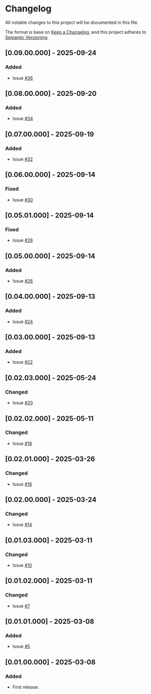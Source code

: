 # Changelog
All notable changes to this project will be documented in this file.

The format is base on [Keep a Changelog](https://keepachangelog.com/en/1.1.0/), and this project adheres to [Semantic Versioning](https://semver.org/spec/v2.0.0.html).


## [0.09.00.000] - 2025-09-24
### Added
- Issue [#36](https://github.com/j3-signalroom/aws-clients-python_lib/issues/36)

## [0.08.00.000] - 2025-09-20
### Added
- Issue [#34](https://github.com/j3-signalroom/aws-clients-python_lib/issues/34)

## [0.07.00.000] - 2025-09-19
### Added
- Issue [#32](https://github.com/j3-signalroom/aws-clients-python_lib/issues/32)

## [0.06.00.000] - 2025-09-14
### Fixed
- Issue [#30](https://github.com/j3-signalroom/aws-clients-python_lib/issues/30)

## [0.05.01.000] - 2025-09-14
### Fixed
- Issue [#28](https://github.com/j3-signalroom/aws-clients-python_lib/issues/28)

## [0.05.00.000] - 2025-09-14
### Added
- Issue [#26](https://github.com/j3-signalroom/aws-clients-python_lib/issues/26)

## [0.04.00.000] - 2025-09-13
### Added
- Issue [#24](https://github.com/j3-signalroom/aws-clients-python_lib/issues/24)

## [0.03.00.000] - 2025-09-13
### Added
- Issue [#22](https://github.com/j3-signalroom/aws-clients-python_lib/issues/22)

## [0.02.03.000] - 2025-05-24
### Changed
- Issue [#20](https://github.com/j3-signalroom/aws-clients-python_lib/issues/20)

## [0.02.02.000] - 2025-05-11
### Changed
- Issue [#18](https://github.com/j3-signalroom/aws-clients-python_lib/issues/18)

## [0.02.01.000] - 2025-03-26
### Changed
- Issue [#16](https://github.com/j3-signalroom/aws-clients-python_lib/issues/16)

## [0.02.00.000] - 2025-03-24
### Changed
- Issue [#14](https://github.com/j3-signalroom/aws-clients-python_lib/issues/14)

## [0.01.03.000] - 2025-03-11
### Changed
- Issue [#10](https://github.com/j3-signalroom/aws-clients-python_lib/issues/10)

## [0.01.02.000] - 2025-03-11
### Changed
- Issue [#7](https://github.com/j3-signalroom/aws-clients-python_lib/issues/7)

## [0.01.01.000] - 2025-03-08
### Added
- Issue [#5](https://github.com/j3-signalroom/aws-clients-python_lib/issues/5)

## [0.01.00.000] - 2025-03-08
### Added
- First release.